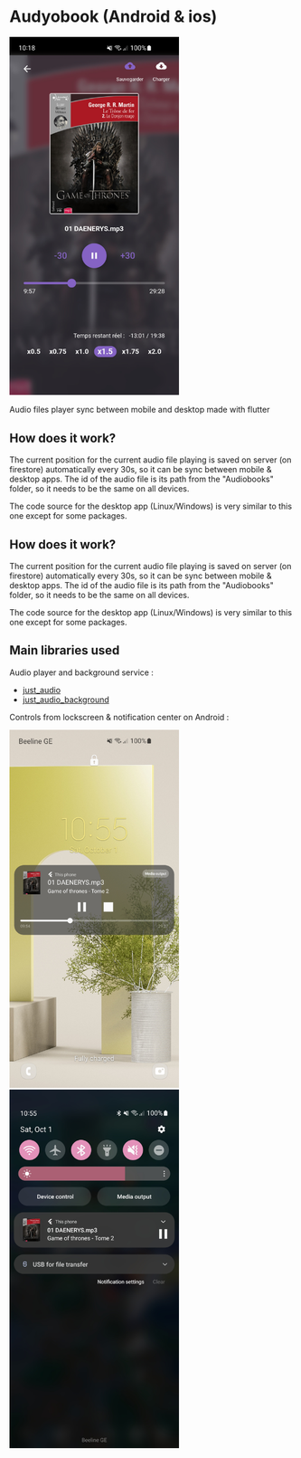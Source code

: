 # Audyobook (Android & ios)

<img src="https://github.com/YofarDev/audyobook/blob/main/screen_player.jpg" width="300">

Audio files player sync between mobile and desktop made with flutter

## How does it work?

The current position for the current audio file playing is saved on server (on firestore) automatically every 30s, so it can be sync between mobile & desktop apps. The id of the audio file is its path from the "Audiobooks" folder, so it needs to be the same on all devices.

The code source for the desktop app (Linux/Windows) is very similar to this one except for some packages.

## How does it work?

The current position for the current audio file playing is saved on server (on firestore) automatically every 30s, so it can be sync between mobile & desktop apps. The id of the audio file is its path from the "Audiobooks" folder, so it needs to be the same on all devices.

The code source for the desktop app (Linux/Windows) is very similar to this one except for some packages.

## Main libraries used

Audio player and background service :

- [just_audio](https://pub.dev/packages/just_audio)
- [just_audio_background](https://pub.dev/packages/just_audio_background)

Controls from lockscreen & notification center on Android :

<img src="https://github.com/YofarDev/audyobook/blob/main/screen_lockscreen.jpg" width="300"> <img src="https://github.com/YofarDev/audyobook/blob/main/screen_notifcenter.jpg" width="300">


